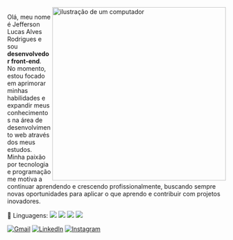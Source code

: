 <img src="https://raw.githubusercontent.com/MicaelliMedeiros/micaellimedeiros/master/image/computer-illustration.png" alt="ilustração de um computador" min-width="400px" max-width="400px" width="400px" align="right">

<p align="left"> 
 Olá, meu nome é Jefferson Lucas Alves Rodrigues e sou <strong>desenvolvedor front-end</strong>. No momento, estou focado em aprimorar minhas habilidades e expandir meus conhecimentos na área de desenvolvimento web através dos meus estudos. Minha paixão por tecnologia e programação me motiva a continuar aprendendo e crescendo profissionalmente, buscando sempre novas oportunidades para aplicar o que aprendo e contribuir com projetos inovadores.
</p>

<p align="left">
  🦄 Linguagens: <img src="https://img.shields.io/badge/HTML-239120?style=for-the-badge&logo=html5&logoColor=white"/>
                  <img src="https://img.shields.io/badge/CSS-239120?&style=for-the-badge&logo=css3&logoColor=white"/>
                  <img src="https://img.shields.io/badge/JavaScript-F7DF1E?style=for-the-badge&logo=javascript&logoColor=black"/>
                  <img src="https://img.shields.io/badge/C-00599C?style=for-the-badge&logo=c&logoColor=white"/>
</p>

<p align="left">
  <a href="#" title="Gmail">
  <img src="https://img.shields.io/badge/-Gmail-FF0000?style=flat-square&labelColor=FF0000&logo=gmail&logoColor=white&link=jeffersonlucas810@gmail.com" alt="Gmail"/></a>
  <a href="#" title="LinkedIn">
  <img src="https://img.shields.io/badge/-Linkedin-0e76a8?style=flat-square&logo=Linkedin&logoColor=white&link=(https://www.linkedin.com/in/jefferson-lucas-a9a608254/)" alt="LinkedIn"/></a>
  <a href="#" title="Instagram">
  <img src="https://img.shields.io/badge/-Instagram-DF0174?style=flat-square&labelColor=DF0174&logo=instagram&logoColor=white&link=https://www.instagram.com/jefferson_lucas01/" alt="Instagram"/></a>
</p>
